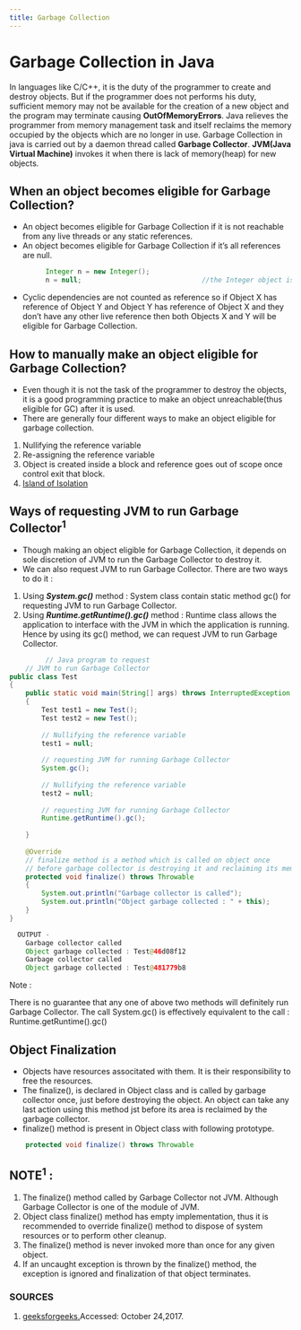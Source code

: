 ```yaml
---
title: Garbage Collection
---
```

# Garbage Collection in Java
In languages like C/C++, it is the duty of the programmer to create and destroy objects. But if the programmer does not performs his duty, sufficient memory may not be available for the creation of a new object and the program may terminate causing **OutOfMemoryErrors**.
	       Java relieves the programmer from memory management task and itself reclaims the memory occupied by the objects which are no longer in use. Garbage Collection in java is carried out by a daemon thread called **Garbage Collector**. **JVM(Java Virtual Machine)** invokes it when there is lack of memory(heap) for new objects.

## When an object becomes eligible for Garbage Collection? 
* An object becomes eligible for Garbage Collection if it is not reachable from any live threads or any static references.
* An object becomes eligible for Garbage Collection if it’s all references are null.
```java
         Integer n = new Integer();
         n = null;			                    //the Integer object is no longer accessible
```
* Cyclic dependencies are not counted as reference so if Object X has reference of Object Y and Object Y has reference of Object X and they don’t have any other live reference then both Objects X and Y will be eligible for Garbage Collection.

## How to manually make an object eligible for Garbage Collection?
* Even though it is not the task of the programmer to destroy the objects, it is a good programming practice to make an object unreachable(thus eligible for GC) after it is used.
* There are generally four different ways to make an object eligible for garbage collection.
1. Nullifying the reference variable
2. Re-assigning the reference variable
3. Object is created inside a block and reference goes out of scope once control exit that block.
4. [Island of Isolation](http://www.geeksforgeeks.org/island-of-isolation-in-java/)
## Ways of requesting JVM to run Garbage Collector<sup>1</sup>
* Though making an object eligible for Garbage Collection, it depends on sole discretion of JVM to run the Garbage Collector to destroy it.
* We can also request JVM to run Garbage Collector. There are two ways to do it :
1. Using _**System.gc()**_ method : System class contain static method gc() for requesting JVM to run Garbage Collector.
2. Using _**Runtime.getRuntime().gc()**_ method : Runtime class allows the application to interface with the JVM in which the application is running. Hence by using its gc() method, we can request JVM to run Garbage Collector.
```java
         // Java program to request
	// JVM to run Garbage Collector
public class Test
{
    public static void main(String[] args) throws InterruptedException
    {
        Test test1 = new Test();
        Test test2 = new Test();
         
        // Nullifying the reference variable
        test1 = null;
         
        // requesting JVM for running Garbage Collector
        System.gc();
         
        // Nullifying the reference variable
        test2 = null;
         
        // requesting JVM for running Garbage Collector
        Runtime.getRuntime().gc();
     
    }
     
    @Override
    // finalize method is a method which is called on object once 
    // before garbage collector is destroying it and reclaiming its memory
    protected void finalize() throws Throwable
    {
        System.out.println("Garbage collector is called");
        System.out.println("Object garbage collected : " + this);
    }
}
```
```java
  OUTPUT - 
    Garbage collector called
    Object garbage collected : Test@46d08f12
    Garbage collector called
    Object garbage collected : Test@481779b8
```
Note :

  There is no guarantee that any one of above two methods will definitely run Garbage Collector.
  The call System.gc() is effectively equivalent to the call : Runtime.getRuntime().gc()
## Object Finalization
* Objects have resources associtated with them. It is their responsibility to free the resources. 
* The finalize(), is declared in Object class and is called by garbage collector once, just before destroying the object. An object can take any last action using this method jst before its area is reclaimed by the garbage collector.
* finalize() method is present in Object class with following prototype.
```java
    protected void finalize() throws Throwable
```
## NOTE<sup>1</sup> :
1. The finalize() method called by Garbage Collector not JVM. Although Garbage Collector is one of the module of JVM.
2. Object class finalize() method has empty implementation, thus it is recommended to override finalize() method to dispose of system resources or to perform other cleanup.
3. The finalize() method is never invoked more than once for any given object.
4. If an uncaught exception is thrown by the finalize() method, the exception is ignored and finalization of that object terminates.
### SOURCES 
1. [geeksforgeeks.](http://www.geeksforgeeks.org/garbage-collection-java/)Accessed: October 24,2017.

